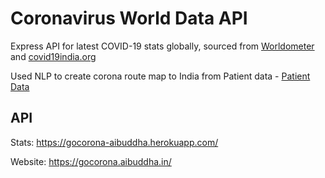 # Coronavirus World Data API
 
Express API for latest COVID-19 stats globally, sourced from [Worldometer](https://www.worldometers.info/coronavirus/) and [covid19india.org](https://www.covid19india.org/)

Used NLP to create corona route map to India from Patient data - [Patient Data](https://api.rootnet.in/covid19-in/unofficial/covid19india.org/)

## API

Stats: https://gocorona-aibuddha.herokuapp.com/

Website: https://gocorona.aibuddha.in/
